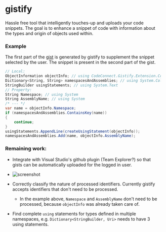 # gistify
Hassle free tool that intelligently touches-up and uploads your code snippets. The goal is to enhance a snippet of code with information about the types and origin of objects used within.

### Example

The first part of the [gist](https://gist.github.com/AmadeusW/433b651a5d7d2dfb2261/) is generated by gistify to supplement the snippet selected by the user. The snippet is present in the second part of the gist.
```csharp
// Local:
ObjectInformation objectInfo; // using CodeConnect.Gistify.Extension.CodeAnalysis
Dictionary<String, String> namespacesAndAssemblies; // using System.Collections.Generic
StringBuilder usingStatements; // using System.Text
// Property:
String Namespace; // using System
String AssemblyName; // using System
/* --- */
var name = objectInfo.Namespace;
if (namespacesAndAssemblies.ContainsKey(name))
{
    continue;
}
usingStatements.AppendLine(createUsingStatement(objectInfo));
namespacesAndAssemblies.Add(name, objectInfo.AssemblyName);
```

### Remaining work:

- Integrate with Visual Studio's github plugin (Team Explorer?) so that gists can be automatically uploaded for the logged in user. 
 - ![screenshot](https://i.gyazo.com/15e3f215d7afbe62378fe9012a4bf25e.png)

- Correctly classify the nature of processed identifiers. Currently gistify accepts identifiers that don't need to be processed.
  - In the example above, `Namespace` and `AssemblyName` don't need to be processed, because `objectInfo` was already taken care of.

- Find complete `using` statements for types defined in multiple namespaces, e.g. `Dictionary<StringBuilder, Uri>` needs to have 3 using statements.
